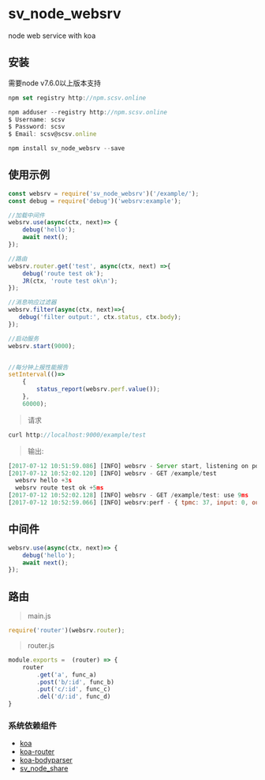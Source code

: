 
# sv_node_websrv
node web service with koa

## 安装

需要node v7.6.0以上版本支持

```javascript
npm set registry http://npm.scsv.online

npm adduser --registry http://npm.scsv.online
$ Username: scsv
$ Password: scsv
$ Email: scsv@scsv.online

npm install sv_node_websrv --save
```

## 使用示例

```javascript
const websrv = require('sv_node_websrv')('/example/');
const debug = require('debug')('websrv:example');

//加载中间件
websrv.use(async(ctx, next)=> {
    debug('hello');
    await next();
});

//路由
websrv.router.get('test', async(ctx, next) =>{
    debug('route test ok');
    JR(ctx, 'route test ok\n');
});

//消息响应过滤器
websrv.filter(async(ctx, next)=>{
   debug('filter output:', ctx.status, ctx.body);
});

//启动服务
websrv.start(9000);


//每分钟上报性能报告
setInterval(()=>
    {
        status_report(websrv.perf.value());
    },
    60000);
```

> 请求

```javascript
curl http://localhost:9000/example/test

```


> 输出:

```javascript
[2017-07-12 10:51:59.086] [INFO] websrv - Server start, listening on port 9000
[2017-07-12 10:52:02.120] [INFO] websrv - GET /example/test
  websrv hello +3s
  websrv route test ok +5ms
[2017-07-12 10:52:02.128] [INFO] websrv - GET /example/test: use 9ms
[2017-07-12 10:52:59.066] [INFO] websrv:perf - { tpmc: 37, input: 0, output: 238, art: '0.3' }
```

## 中间件

```javascript
websrv.use(async(ctx, next)=> {
    debug('hello');
    await next();
});
```

## 路由

> main.js

```javascript
require('router')(websrv.router);
````

> router.js

```javascript
module.exports =  (router) => {
    router
        .get('a', func_a)
        .post('b/:id', func_b)
        .put('c/:id', func_c)
        .del('d/:id', func_d)
}
```


### 系统依赖组件

- [koa](http://koajs.com/)
- [koa-router](https://www.npmjs.com/package/koa-router)
- [koa-bodyparser](https://www.npmjs.com/package/koa-bodyparser)
- [sv_node_share](https://git.scsv.online/node-public/sv_node_share)
